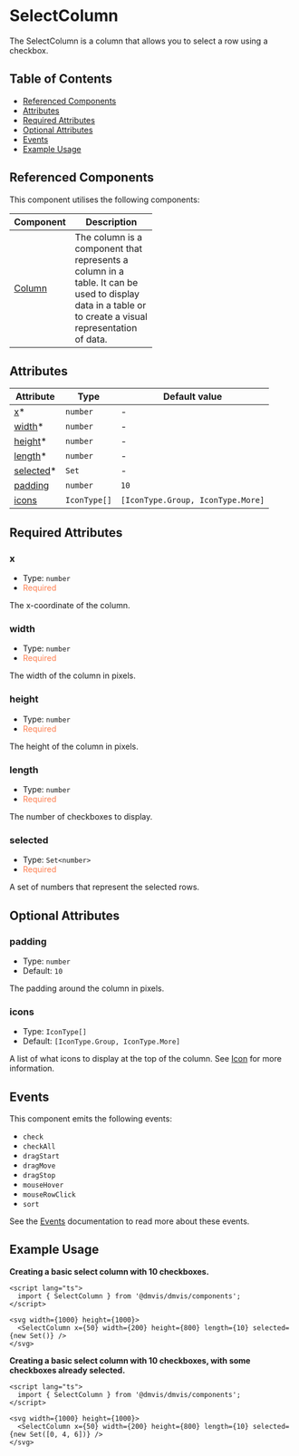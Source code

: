 # SelectColumn

The SelectColumn is a column that allows you to select a row using a checkbox.

## Table of Contents

- [Referenced Components](#referenced-components)
- [Attributes](#attributes)
- [Required Attributes](#required-attributes)
- [Optional Attributes](#optional-attributes)
- [Events](#events)
- [Example Usage](#example-usage)

## Referenced Components

This component utilises the following components:

<table style="width: 50%">
  <thead>
    <tr>
      <th style="width: 20%;">Component</th>
      <th style="width: 80%;">Description</th>
    </tr>
  </thead>
  <tbody>
    <tr>
      <td><a href="#/components/Column.md">Column</a></td>
      <td>The column is a component that represents a column in a table. It can be used to display data in a table or to create a visual representation of data.</td>
    </tr>
  </tbody>
</table>

## Attributes

<table>
  <thead>
    <tr>
      <th>Attribute</th>
      <th>Type</th>
      <th>Default value</th>
    </tr>
  </thead>
  <tbody>
    <tr>
      <td><a href="#/columns/SelectColumn?id=x">x</a>*</td>
      <td><code>number</code></td>
      <td>-</td>
    </tr>
    <tr>
      <td><a href="#/columns/SelectColumn?id=width">width</a>*</td>
      <td><code>number</code></td>
      <td>-</td>
    </tr>
    <tr>
      <td><a href="#/columns/SelectColumn?id=height">height</a>*</td>
      <td><code>number</code></td>
      <td>-</td>
    </tr>
    <tr>
      <td><a href="#/columns/SelectColumn?id=length">length</a>*</td>
      <td><code>number</code></td>
      <td>-</td>
    </tr>
    <tr>
      <td><a href="#/columns/SelectColumn?id=selected">selected</a>*</td>
      <td><code>Set<number></code></td>
      <td>-</td>
    </tr>
    <tr>
      <td><a href="#/columns/SelectColumn?id=padding">padding</a></td>
      <td><code>number</code></td>
      <td><code>10</code></td>
    </tr>
    <tr>
      <td><a href="#/columns/SelectColumn?id=icons">icons</a></td>
      <td><code>IconType[]</code></td>
      <td><code>[IconType.Group, IconType.More]</code></td>
    </tr>
  </tbody>
</table>

## Required Attributes

### x

- Type: `number`
- <span style="color: coral;">Required</span>

The x-coordinate of the column.

### width

- Type: `number`
- <span style="color: coral;">Required</span>

The width of the column in pixels.

### height

- Type: `number`
- <span style="color: coral;">Required</span>

The height of the column in pixels.

### length

- Type: `number`
- <span style="color: coral;">Required</span>

The number of checkboxes to display.

### selected

- Type: `Set<number>`
- <span style="color: coral;">Required</span>

A set of numbers that represent the selected rows.

## Optional Attributes

### padding

- Type: `number`
- Default: `10`

The padding around the column in pixels.

### icons

- Type: `IconType[]`
- Default: `[IconType.Group, IconType.More]`

A list of what icons to display at the top of the column. See [Icon](../components/Icon.md) for more information.

## Events

This component emits the following events:

- `check`
- `checkAll`
- `dragStart`
- `dragMove`
- `dragStop`
- `mouseHover`
- `mouseRowClick`
- `sort`

See the [Events](../utils/Events.md) documentation to read more about these events.

## Example Usage

<b> Creating a basic select column with 10 checkboxes.</b>

```svelte
<script lang="ts">
  import { SelectColumn } from '@dmvis/dmvis/components';
</script>

<svg width={1000} height={1000}>
  <SelectColumn x={50} width={200} height={800} length={10} selected={new Set()} />
</svg>
```

<b> Creating a basic select column with 10 checkboxes, with some checkboxes already selected.</b>

```svelte
<script lang="ts">
  import { SelectColumn } from '@dmvis/dmvis/components';
</script>

<svg width={1000} height={1000}>
  <SelectColumn x={50} width={200} height={800} length={10} selected={new Set([0, 4, 6])} />
</svg>
```
